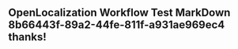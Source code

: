 <properties
ms.topic="hero-topic"
ms.test1="hero-topic"
ms.test2="test"/>

## OpenLocalization Workflow Test MarkDown 8b66443f-89a2-44fe-811f-a931ae969ec4 thanks!
